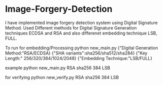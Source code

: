 # Image-Forgery-Detection
I have implemented image forgery detection system using Digital Signature Method. 
Used Different methods for Digital Signature Generation techniques ECDSA and RSA and also differenet embedding technique LSB, FULL. 

To run
for embedding/Processing
python new_main.py {"Digital Generation Method:"RSA/ECDSA} {"SHA variants":sha256/sha512/sha284} {"Key Length:" 256/320/384/1024/2048} {"Embedding Technique:"LSB/FULL}

example
python new_main.py RSA sha256 384 LSB

for verifying
python new_verify.py RSA sha256 384 LSB



